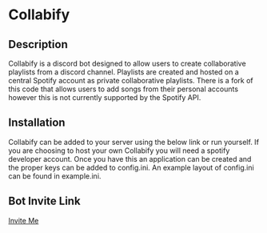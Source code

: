 # Collabify
## Description
Collabify is a discord bot designed to allow users to create collaborative playlists from a discord channel. Playlists are created and hosted on a central Spotify account as private collaborative playlists. There is a fork of this code that allows users to add songs from their personal accounts however this is not currently supported by the Spotify API.
## Installation
Collabify can be added to your server using the below link or run yourself. If you are choosing to host your own Collabify you will need a spotify developer account. Once you have this an application can be created and the proper keys can be added to config.ini. An example layout of config.ini can be found in example.ini.

## Bot Invite Link
[Invite Me](https://discord.com/api/oauth2/authorize?client_id=862819886073118730&permissions=0&scope=bot)
